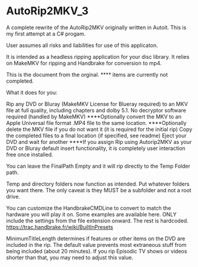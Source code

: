 # AutoRip2MKV_3

A complete rewrite of the AutoRip2MKV originally written in Autoit.  This is my first attempt at a C# progam.

User assumes all risks and liabilities for use of this applicaton.

It is intended as a headless ripping application for your disc library. It relies on MakeMKV for ripping and Handbrake for conversion to mp4.

This is the document from the orginal. **** items are currently not completed.

What it does for you:

Rip any DVD or Bluray (MakeMKV License for Blueray required) to an MKV file at full quality, including chapters and dolby 5.1.
No decryptor software required (handled by MakeMKV)
****Optionally convert the MKV to an Apple Universal file format .MP4 file to the same location.
****Optionally delete the MKV file if you do not want it (it is required for the initial rip)
Copy the completed files to a final location (if specified, see readme)
Eject your DVD and wait for another 
****If you assign Rip using Autorip2MKV as your DVD or Bluray default insert functionality, it is completely user interaction free once installed.

You can leave the FinalPath Empty and it will rip directly to the Temp Folder path.

Temp and directory folders now function as intended.  Put whatever folders you want there.  The only caveat is they MUST be a subfolder and not a root drive.

You can customize the HandbrakeCMDLine to convert to match the hardware you will play it on.
Some examples are available here. ONLY include the settings from the file extension onward.  The rest is hardcoded.
https://trac.handbrake.fr/wiki/BuiltInPresets

MinimumTitleLength determines if features or other items on the DVD are included in the rip.  The default value prevents most extraneous stuff from being included (about 20 minutes).  If you rip Episodic TV shows or videos shorter than that, you may need to adjust this value.

